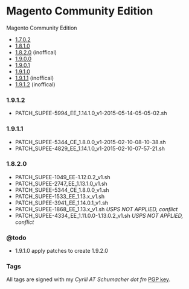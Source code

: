 Magento Community Edition
==========

Magento Community Edition

- [1.7.0.2](https://github.com/Zookal/magento-ce/tree/magento-1.7.0.2)
- [1.8.1.0](https://github.com/Zookal/magento-ce/tree/magento-1.8.1.0)
- [1.8.2.0](https://github.com/Zookal/magento-ce/tree/magento-1.8.2.0) (inoffical)
- [1.9.0.0](https://github.com/Zookal/magento-ce/tree/magento-1.9.0.0)
- [1.9.0.1](https://github.com/Zookal/magento-ce/tree/magento-1.9.0.1)
- [1.9.1.0](https://github.com/Zookal/magento-ce/tree/magento-1.9.1.0)
- [1.9.1.1](https://github.com/Zookal/magento-ce/tree/magento-1.9.1.1) (inoffical)
- [1.9.1.2](https://github.com/Zookal/magento-ce/tree/magento-1.9.1.2) (inoffical)

### 1.9.1.2

- PATCH_SUPEE-5994_EE_1.14.1.0_v1-2015-05-14-05-05-02.sh

### 1.9.1.1

- PATCH_SUPEE-5344_CE_1.8.0.0_v1-2015-02-10-08-10-38.sh
- PATCH_SUPEE-4829_EE_1.14.1.0_v1-2015-02-10-07-57-21.sh

### 1.8.2.0

- PATCH_SUPEE-1049_EE-1.12.0.2_v1.sh
- PATCH_SUPEE-2747_EE_1.13.1.0_v1.sh
- PATCH_SUPEE-5344_CE_1.8.0.0_v1.sh
- PATCH_SUPEE-1533_EE_1.13.x_v1.sh
- PATCH_SUPEE-3941_EE_1.14.0.1_v1.sh
- PATCH_SUPEE-1868_EE_1.13.x_v1.sh *USPS NOT APPLIED, conflict*
- PATCH_SUPEE-4334_EE_1.11.0.0-1.13.0.2_v1.sh *USPS NOT APPLIED, conflict*

### @todo

- 1.9.1.0 apply patches to create 1.9.2.0

### Tags

All tags are signed with my *Cyrill AT Schumacher dot fm* [PGP key](http://www.schumacher.fm/cyrill.asc).